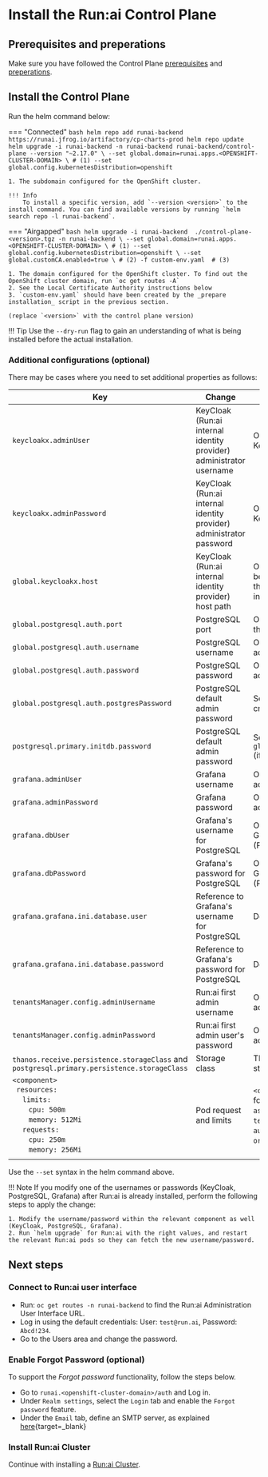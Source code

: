 # Install the Run:ai Control Plane

## Prerequisites and preperations

Make sure you have followed the Control Plane [prerequisites](./prerequisites.md) and [preperations](./preparations.md).

## Install the Control Plane

Run the helm command below:

=== "Connected"
    ``` bash
    helm repo add runai-backend https://runai.jfrog.io/artifactory/cp-charts-prod
    helm repo update
    helm upgrade -i runai-backend -n runai-backend runai-backend/control-plane --version "~2.17.0" \
        --set global.domain=runai.apps.<OPENSHIFT-CLUSTER-DOMAIN> \ # (1)
        --set global.config.kubernetesDistribution=openshift
    ```

    1. The subdomain configured for the OpenShift cluster.

    !!! Info
        To install a specific version, add `--version <version>` to the install command. You can find available versions by running `helm search repo -l runai-backend`.

=== "Airgapped"
    ``` bash
    helm upgrade -i runai-backend  ./control-plane-<version>.tgz -n runai-backend \
        --set global.domain=runai.apps.<OPENSHIFT-CLUSTER-DOMAIN> \ # (1)
        --set global.config.kubernetesDistribution=openshift \
        --set global.customCA.enabled=true \ # (2)
        -f custom-env.yaml  # (3)
    ```

    1. The domain configured for the OpenShift cluster. To find out the OpenShift cluster domain, run `oc get routes -A`
    2. See the Local Certificate Authority instructions below
    3. `custom-env.yaml` should have been created by the _prepare installation_ script in the previous section. 

    (replace `<version>` with the control plane version)

!!! Tip
    Use the  `--dry-run` flag to gain an understanding of what is being installed before the actual installation.

### Additional configurations (optional)

There may be cases where you need to set additional properties as follows:

|  Key     | Change   | Description |
|----------|----------|-------------|
| `keycloakx.adminUser` | KeyCloak (Run:ai internal identity provider) administrator username | Override the default user name of the Keycloak administrator user |
| `keycloakx.adminPassword` | KeyCloak (Run:ai internal identity provider) administrator password | Override the default password of the Keycloak administrator user |
| `global.keycloakx.host` |  KeyCloak (Run:ai internal identity provider) host path | Override the DNS for Keycloak. This can be used to access Keycloak from outside the Run:ai Control Plane cluster via ingress | 
| `global.postgresql.auth.port`  | PostgreSQL port | Override the default PostgreSQL port for the Run:ai database  |
| `global.postgresql.auth.username`  | PostgreSQL username | Override the Run:ai default user name for accessing the Run:ai database  |
| `global.postgresql.auth.password`  | PostgreSQL password | Override the Run:ai default password for accessing the Run:ai database  |
| `global.postgresql.auth.postgresPassword`  | PostgreSQL default admin password | Set the password of the admin user created by default by PostgreSQL |
| `postgresql.primary.initdb.password`  | PostgreSQL default admin password | Set the same password as in `global.postgresql.auth.postgresPassword` (if changed) |
| `grafana.adminUser`  | Grafana username  |   Override the Run:ai default user name for accessing Grafana |
| `grafana.adminPassword`  | Grafana password  |   Override the Run:ai default password for accessing Grafana |
| `grafana.dbUser`  | Grafana's username for PostgreSQL  |   Override the Run:ai default user name for Grafana to access Run:ai database (PostgreSQL) |
| `grafana.dbPassword`  | Grafana's password for PostgreSQL |   Override the Run:ai default password for Grafana to access Run:ai database (PostgreSQL) |
| `grafana.grafana.ini.database.user`  | Reference to Grafana's username for PostgreSQL  |  Don't override this value |
| `grafana.grafana.ini.database.password`  | Reference to Grafana's password for PostgreSQL |   Don't override this value |
| `tenantsManager.config.adminUsername`  | Run:ai first admin username |   Override the default user name of the first admin user created with Run:ai |
| `tenantsManager.config.adminPassword`  | Run:ai first admin user's password |   Override the default password of the first admin user created with Run:ai |
| `thanos.receive.persistence.storageClass` and `postgresql.primary.persistence.storageClass` | Storage class | The installation to work with a specific storage class rather than the default one |
| `<component>` <br> &ensp;`resources:` <br> &emsp; `limits:` <br> &emsp; &ensp; `cpu: 500m` <br> &emsp; &ensp; `memory: 512Mi` <br> &emsp; `requests:` <br> &emsp; &ensp; `cpu: 250m` <br> &emsp; &ensp; `memory: 256Mi`  | Pod request and limits  |  `<component>` may be anyone of the following: `backend`, `frontend`, `assetsService`, `identityManager`, `tenantsManager`, `keycloakx`, `grafana`, `authorization`, `orgUnitService`,`policyService`  |
|<div style="width:200px"></div>| | |

Use the `--set` syntax in the helm command above.

!!! Note
    If you modify one of the usernames or passwords (KeyCloak, PostgreSQL, Grafana) after Run:ai is already installed, perform the following steps to apply the change:

    1. Modify the username/password within the relevant component as well (KeyCloak, PostgreSQL, Grafana).
    2. Run `helm upgrade` for Run:ai with the right values, and restart the relevant Run:ai pods so they can fetch the new username/password.

## Next steps

### Connect to Run:ai user interface

* Run: `oc get routes -n runai-backend` to find the Run:ai Administration User Interface URL.
* Log in using the default credentials: User: `test@run.ai`, Password: `Abcd!234`.
* Go to the Users area and change the password.

### Enable Forgot Password (optional)

To support the *Forgot password* functionality, follow the steps below.

* Go to `runai.<openshift-cluster-domain>/auth` and Log in.
* Under `Realm settings`, select the `Login` tab and enable the `Forgot password` feature.
* Under the `Email` tab, define an SMTP server, as explained [here](https://www.keycloak.org/docs/latest/server_admin/#_email){target=_blank}

### Install Run:ai Cluster

Continue with installing a [Run:ai Cluster](cluster.md).
